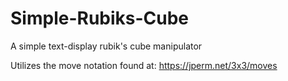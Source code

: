# Simple-Rubiks-Cube
A simple text-display rubik's cube manipulator

Utilizes the move notation found at: https://jperm.net/3x3/moves
